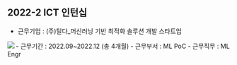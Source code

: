 ## 2022-2 ICT 인턴십
- 근무기업 : (주)틸다_머신러닝 기반 최적화 솔루션 개발 스타트업
<img src='https://user-images.githubusercontent.com/86222332/209913549-4ebfd045-700b-4c75-9975-077a57f14390.png' align='left'>
- 근무기간 : 2022.09~2022.12 (총 4개월)
- 근무부서 : ML PoC
- 근무직무 : ML Engr
